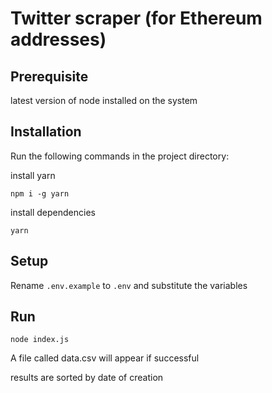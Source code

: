 # Twitter scraper (for Ethereum addresses)



## Prerequisite

latest version of node installed on the system

## Installation

Run the following commands in the project directory:

install yarn

```
npm i -g yarn
```

install dependencies

```
yarn
```

## Setup

Rename `.env.example` to `.env` and substitute the variables

## Run

```
node index.js
```

A file called data.csv will appear if successful

results are sorted by date of creation